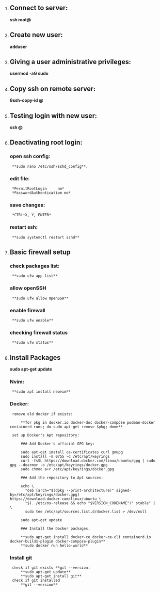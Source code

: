 1. ## Connect to server:

    **ssh root@<ip>**

2. ## Create new user:

    **adduser <username>**

3. ## Giving a user administrative privileges:

    **usermod -aG sudo <username>**

4. ## Copy ssh on remote server:

    **8ssh-copy-id <username>@<ip>**

5. ## Testing login with new user:

    **ssh <username>@<ip>**

6. ## Deactivating root login:

    ### open ssh config:

        **sudo nano /etc/ssh/sshd_config**.

    ### edit file:

        *PermitRootLogin     no*
        *PasswordAuthentication no*

    ### save changes:

        *CTRL+X, Y, ENTER*

    ### restart ssh:

        **sudo systemctl restart sshd**
7. ## Basic firewall setup

    ### check packages list:

        **sudo ufw app list**
    ### allow openSSH

        **sudo ufw allow OpenSSH**

    ### enable firewall

        **sudo ufw enable**

    ### checking firewall status

        **sudo ufw status**

8. ## Install Packages

    **sudo apt-get update**
    ### Nvim:

        **sudo apt install neovim**

    ### Docker:

        remove old docker if exists:

            **for pkg in docker.io docker-doc docker-compose podman-docker containerd runc; do sudo apt-get remove $pkg; done**

        set up Docker's Apt repository:

            ### Add Docker's official GPG key:

            sudo apt-get install ca-certificates curl gnupg
            sudo install -m 0755 -d /etc/apt/keyrings
            curl -fsSL https://download.docker.com/linux/ubuntu/gpg | sudo gpg --dearmor -o /etc/apt/keyrings/docker.gpg
            sudo chmod a+r /etc/apt/keyrings/docker.gpg

            ### Add the repository to Apt sources:

            echo \
              "deb [arch="$(dpkg --print-architecture)" signed-by=/etc/apt/keyrings/docker.gpg] https://download.docker.com/linux/ubuntu \
              "$(. /etc/os-release && echo "$VERSION_CODENAME")" stable" | \
              sudo tee /etc/apt/sources.list.d/docker.list > /dev/null

            sudo apt-get update

            ### Install the Docker packages.

            **sudo apt-get install docker-ce docker-ce-cli containerd.io docker-buildx-plugin docker-compose-plugin**
            **sudo docker run hello-world**

    ### Install git
        check if git exists **git --version:
            **sudo apt-get update**
            **sudo apt-get install git**
        check if git installed
            **git --version**
